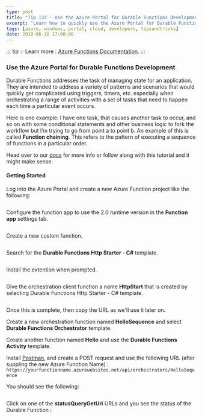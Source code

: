 ```yaml
---
type: post
title: "Tip 133 - Use the Azure Portal for Durable Functions Development"
excerpt: "Learn how to quickly use the Azure Portal for Durable Functions Development"
tags: [azure, windows, portal, cloud, developers, tipsandtricks]
date: 2018-06-18 17:00:00
---
```


::: tip
:bulb: Learn more : [Azure Functions Documentation](https://docs.microsoft.com/azure/azure-functions/?WT.mc_id=docs-azuredevtips-azureappsdev).
:::

### Use the Azure Portal for Durable Functions Development

Durable Functions addresses the task of managing state for an application. They are intended to address a variety of patterns and scenarios that would quickly get complicated using triggers, timers, etc. especially when orchestrating a range of activities with a set of tasks that need to happen each time a particular event occurs.

Here is one example: I have one task, that causes another task to occur, and so on with some conditional statements and other business logic to fork the workflow but I’m trying to go from point a to point b. An example of this is called **Function chaining**. This refers to the pattern of executing a sequence of functions in a particular order.

Head over to our [docs](https://docs.microsoft.com/azure/azure-functions/durable-functions-sequence?WT.mc_id=docs-azuredevtips-azureappsdev) for more info or follow along with this tutorial and it might make sense. 

#### Getting Started

Log into the Azure Portal and create a new Azure Function project like the following:

<img :src="$withBase('/files/azdfunc1.png')">

Configure the function app to use the 2.0 runtime version in the **Function app** settings tab.

<img :src="$withBase('/files/azdfunc2.png')">

Create a new custom function. 

<img :src="$withBase('/files/azdfunc3.png')">

Search for the **Durable Functions Http Starter - C#** template.

<img :src="$withBase('/files/azdfunc4.png')">

Install the extention when prompted.

<img :src="$withBase('/files/azdfunc5.png')">

Give the orchestration client function a name **HttpStart** that is created by selecting Durable Functions Http Starter - C# template.

<img :src="$withBase('/files/azdfunc6.png')">

Once this is complete, then copy the URL as we'll use it later on.

Create a new orchestration function named **HelloSequence** and select **Durable Functions Orchestrator** template.

Create another function named **Hello** and use the **Durable Functions Activity** template.

Install [Postman](https://www.getpostman.com/apps), and create a POST request and use the following URL (after suppling the new Azure Function Name) : `https://yourfunctionname.azurewebsites.net/api/orchestrators/HelloSequence`

You should see the following: 

<img :src="$withBase('/files/azdfunc7.png')">

Click on one of the **statusQueryGetUri** URLs and you see the status of the Durable Function : 

<img :src="$withBase('/files/azdfunc8.png')">
